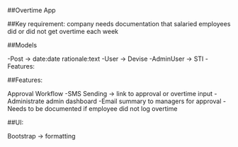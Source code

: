 ##Overtime App

##Key requirement: company needs documentation that salaried employees did or did not get overtime each week

##Models

-Post -> date:date rationale:text
-User -> Devise
-AdminUser -> STI
-Features:

##Features:

Approval Workflow
-SMS Sending -> link to approval or overtime input
-Administrate admin dashboard
-Email summary to managers for approval
-Needs to be documented if employee did not log overtime

##UI:

Bootstrap -> formatting